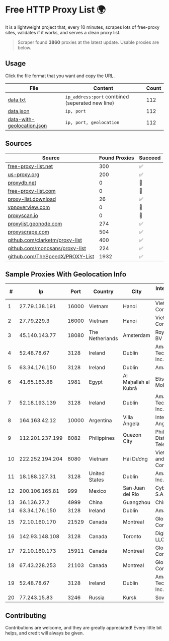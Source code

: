
# Free HTTP Proxy List 🌍

It is a lightweight project that, every 10 minutes, scrapes lots of free-proxy sites, validates if it works, and serves a clean proxy list.


> Scraper found **3860** proxies at the latest update. Usable proxies are below.

## Usage

Click the file format that you want and copy the URL.


|File|Content|Count|
|----|-------|-----|
|[data.txt](https://raw.githubusercontent.com/themiralay/Proxy-List-World/master/data.txt)|`ip_address:port` combined (seperated new line)|112|
|[data.json](https://raw.githubusercontent.com/themiralay/Proxy-List-World/master/data.json)|`ip, port`|112|
|[data-with-geolocation.json](https://raw.githubusercontent.com/themiralay/Proxy-List-World/master/data-with-geolocation.json)|`ip, port, geolocation`|112|

## Sources

|Source|Found Proxies|Succeed|
|------|-------------|-------|
|[free-proxy-list.net](https://free-proxy-list.net)|300|✅|
|[us-proxy.org](https://www.us-proxy.org)|200|✅|
|[proxydb.net](http://proxydb.net)|0|🚫|
|[free-proxy-list.com](https://free-proxy-list.com/?page=&port=&type%5B%5D=http&type%5B%5D=https&up_time=0&search=Search)|0|🚫|
|[proxy-list.download](https://www.proxy-list.download/HTTP)|26|✅|
|[vpnoverview.com](https://vpnoverview.com/privacy/anonymous-browsing/free-proxy-servers)|0|🚫|
|[proxyscan.io](https://www.proxyscan.io)|0|🚫|
|[proxylist.geonode.com](https://proxylist.geonode.com/api/proxy-list?limit=300&page=1&sort_by=lastChecked&sort_type=desc&protocols=http,https)|274|✅|
|[proxyscrape.com](https://api.proxyscrape.com/v2/?request=displayproxies&protocol=http&timeout=10000&country=all&ssl=all&anonymity=all)|504|✅|
|[github.com/clarketm/proxy-list](https://raw.githubusercontent.com/clarketm/proxy-list/master/proxy-list-raw.txt)|400|✅|
|[github.com/monosans/proxy-list](https://raw.githubusercontent.com/monosans/proxy-list/main/proxies/http.txt)|224|✅|
|[github.com/TheSpeedX/PROXY-List](https://raw.githubusercontent.com/TheSpeedX/PROXY-List/master/http.txt)|1932|✅|


## Sample Proxies With Geolocation Info

|#|Ip|Port|Country|City|Internet Service Provider|
|-|--|----|-------|----|-------------------------|
|1|27.79.138.191|16000|Vietnam|Hanoi|Viettel Corporation|
|2|27.79.229.3|16000|Vietnam|Hanoi|Viettel Corporation|
|3|45.140.143.77|18080|The Netherlands|Amsterdam|RoyaleHosting BV|
|4|52.48.78.67|3128|Ireland|Dublin|Amazon Technologies Inc.|
|5|63.34.176.150|3128|Ireland|Dublin|Amazon.com|
|6|41.65.163.88|1981|Egypt|Al Maḩallah al Kubrá|Etisalat Misr Mobile BB|
|7|52.18.193.139|3128|Ireland|Dublin|Amazon Technologies Inc.|
|8|164.163.42.12|10000|Argentina|Villa Ángela|Interret Villa Angela SRL|
|9|112.201.237.199|8082|Philippines|Quezon City|Philippine Long Distance Telephone Co.|
|10|222.252.194.204|8080|Vietnam|Hải Dương|VietNam Post and Telecom Corporation|
|11|18.188.127.31|3128|United States|Dublin|Amazon.com, Inc.|
|12|200.106.165.81|999|Mexico|San Juan del Río|Cybernetworks S.A De C.V|
|13|36.136.27.2|4999|China|Guangzhou|China Mobile|
|14|63.34.176.150|3128|Ireland|Dublin|Amazon.com|
|15|72.10.160.170|21529|Canada|Montreal|GloboTech Communications|
|16|142.93.148.108|3128|Canada|Toronto|DigitalOcean, LLC|
|17|72.10.160.173|15911|Canada|Montreal|GloboTech Communications|
|18|67.43.228.253|21103|Canada|Montreal|GloboTech Communications|
|19|52.48.78.67|3128|Ireland|Dublin|Amazon Technologies Inc.|
|20|77.243.15.83|3246|Russia|Kursk|Sovtest-Internet|



## Contributing

Contributions are welcome, and they are greatly appreciated! Every
little bit helps, and credit will always be given.

